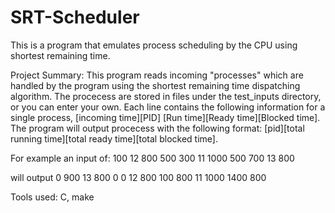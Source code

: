 # SRT-Scheduler
This is a program that emulates process scheduling by the CPU using shortest remaining time.

Project Summary: This program reads incoming "processes" which are handled by the program using the shortest remaining time dispatching algorithm. The procecess are
stored in files under the test_inputs directory, or you can enter your own. Each line contains the following information for a single process, [incoming time][PID]
[Run time][Ready time][Blocked time]. The program will output procecess with the following format: [pid][total running time][total ready time][total blocked time].

For example an input of:
100 12 800 500
300 11 1000 500
700 13 800

will output 
0 900
13 800 0 0
12 800 100 800
11 1000 1400 800

Tools used: C, make
